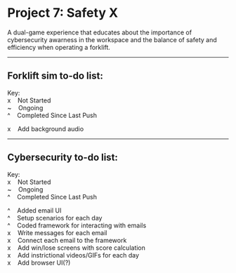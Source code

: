 # Project 7: Safety X

A dual-game experience that educates about the importance of cybersecurity awarness in the workspace and the balance of safety and efficiency when operating a forklift.

-----

Forklift sim to-do list:
-----
Key:  
x&nbsp;&nbsp;&nbsp;&nbsp;Not Started  
~&nbsp;&nbsp;&nbsp;&nbsp;Ongoing  
^&nbsp;&nbsp;&nbsp;&nbsp;Completed Since Last Push  

x&nbsp;&nbsp;&nbsp;&nbsp;Add background audio  

-----

Cybersecurity to-do list:
-----
Key:  
x&nbsp;&nbsp;&nbsp;&nbsp;Not Started  
~&nbsp;&nbsp;&nbsp;&nbsp;Ongoing  
^&nbsp;&nbsp;&nbsp;&nbsp;Completed Since Last Push  

^&nbsp;&nbsp;&nbsp;&nbsp;Added email UI  
^&nbsp;&nbsp;&nbsp;&nbsp;Setup scenarios for each day  
^&nbsp;&nbsp;&nbsp;&nbsp;Coded framework for interacting with emails  
x&nbsp;&nbsp;&nbsp;&nbsp;Write messages for each email  
x&nbsp;&nbsp;&nbsp;&nbsp;Connect each email to the framework  
x&nbsp;&nbsp;&nbsp;&nbsp;Add win/lose screens with score calculation  
x&nbsp;&nbsp;&nbsp;&nbsp;Add instrictional videos/GIFs for each day  
x&nbsp;&nbsp;&nbsp;&nbsp;Add browser UI(?)  
